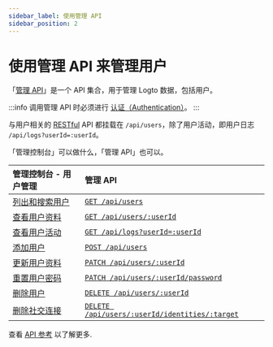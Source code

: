 ```yaml
---
sidebar_label: 使用管理 API
sidebar_position: 2
---
```


# 使用管理 API 来管理用户

「[管理 API](../../../docs/references/core/#管理-api)」是一个 API 集合，用于管理 Logto 数据，包括用户。

:::info
调用管理 API 时必须进行 [认证（Authentication）](../../../docs/references/core/#认证authentication)。
:::

与用户相关的 [RESTful](https://en.wikipedia.org/wiki/Representational_state_transfer)
API 都挂载在 `/api/users`，除了用户活动，即用户日志 `/api/logs?userId=:userId`。

「管理控制台」可以做什么，「管理 API」也可以。

| 管理控制台 - 用户管理                                                                     | 管理 API                                                                                                                                             |
| :---------------------------------------------------------------------------------------- | :--------------------------------------------------------------------------------------------------------------------------------------------------- |
| [列出和搜索用户](../../../docs/recipes/manage-users/using-admin-console#列出和搜索用户)   | <a href="/api/#tag/Users/paths/~1api~1users/get" target="_blank"> `GET /api/users`</a>                                                               |
| [查看用户资料](../../../docs/recipes/manage-users/using-admin-console#查看和更新用户资料) | <a href="/api/#tag/Users/paths/~1api~1users~1:userId/get" target="_blank">`GET /api/users/:userId`</a>                                               |
| [查看用户活动](../../../docs/recipes/manage-users/using-admin-console#查看用户活动)       | <a href="/api/#tag/Logs/paths/~1api~1logs/get" target="_blank">`GET /api/logs?userId=:userId`</a>                                                    |
| [添加用户](../../../docs/recipes/manage-users/using-admin-console#添加用户)               | <a href="/api/#tag/Users/paths/~1api~1users/post" target="_blank">`POST /api/users`</a>                                                              |
| [更新用户资料](../../../docs/recipes/manage-users/using-admin-console#查看和更新用户资料) | <a href="/api/#tag/Users/paths/~1api~1users~1:userId/patch" target="_blank">`PATCH /api/users/:userId`</a>                                           |
| [重置用户密码](../../../docs/recipes/manage-users/using-admin-console#重置用户密码)       | <a href="/api/#tag/Users/paths/~1api~1users~1:userId~1password/patch" target="_blank">`PATCH /api/users/:userId/password`</a>                        |
| [删除用户](../../../docs/recipes/manage-users/using-admin-console#删除用户)               | <a href="/api/#tag/Users/paths/~1api~1users~1:userId/delete" target="_blank">`DELETE /api/users/:userId`</a>                                         |
| [删除社交连接](../../../docs/recipes/manage-users/using-admin-console#查看和更新用户资料) | <a href="/api/#tag/Users/paths/~1api~1users~1:userId~1identities~1:target/delete" target="_blank">`DELETE /api/users/:userId/identities/:target`</a> |

查看 <a href="/api/#tag/Users" target="_blank">API 参考</a> 以了解更多.
